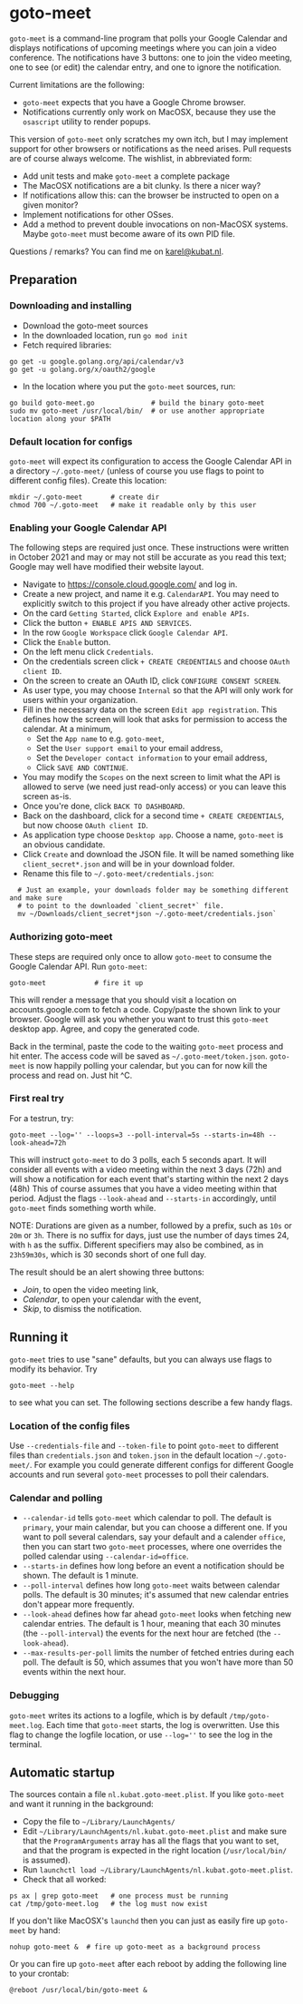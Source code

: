 # goto-meet

`goto-meet` is a command-line program that polls your Google Calendar and displays notifications of upcoming meetings
where you can join a video conference. The notifications have 3 buttons: one to join the video meeting, one
to see (or edit) the calendar entry, and one to ignore the notification.

Current limitations are the following:

- `goto-meet` expects that you have a Google Chrome browser.
- Notifications currently only work on MacOSX, because they use the `osascript` utility to render popups.

This version of `goto-meet` only scratches my own itch, but I may implement support for other browsers or
notifications as the need arises. Pull requests are of course always welcome. The wishlist, in abbreviated form:

- Add unit tests and make `goto-meet` a complete package
- The MacOSX notifications are a bit clunky. Is there a nicer way?
- If notifications allow this: can the browser be instructed to open on a given monitor?
- Implement notifications for other OSses.
- Add a method to prevent double invocations on non-MacOSX systems. Maybe `goto-meet` must become aware of its own
  PID file.

Questions / remarks? You can find me on karel@kubat.nl.

## Preparation

### Downloading and installing

- Download the goto-meet sources
- In the downloaded location, run `go mod init`
- Fetch required libraries:

```shell
go get -u google.golang.org/api/calendar/v3
go get -u golang.org/x/oauth2/google
```

- In the location where you put the `goto-meet` sources, run:

```shell
go build goto-meet.go              # build the binary goto-meet
sudo mv goto-meet /usr/local/bin/  # or use another appropriate location along your $PATH
```

### Default location for configs

`goto-meet` will expect its configuration to access the Google Calendar API in a directory `~/.goto-meet/`
(unless of course you use flags to point to different config files). 
Create this location:

```shell
mkdir ~/.goto-meet       # create dir
chmod 700 ~/.goto-meet   # make it readable only by this user
```

### Enabling your Google Calendar API

The following steps are required just once. These instructions were written in October 2021 and may or may not still
be accurate as you read this text; Google may well have modified their website layout.

- Navigate to https://console.cloud.google.com/ and log in.
- Create a new project, and name it e.g. `CalendarAPI`. You may need to explicitly switch to this project if you
  have already other active projects.
- On the card `Getting Started`, click `Explore and enable APIs`.
- Click the button `+ ENABLE APIS AND SERVICES`.
- In the row `Google Workspace` click `Google Calendar API`.
- Click the `Enable` button.
- On the left menu click `Credentials`.
- On the credentials screen click `+ CREATE CREDENTIALS` and choose `OAuth client ID`.
- On the screen to create an OAuth ID, click `CONFIGURE CONSENT SCREEN`.
- As user type, you may choose `Internal` so that the API will only work for users within your organization.
- Fill in the necessary data on the screen `Edit app registration`. This defines how the screen will look that asks
  for permission to access the calendar. At a minimum,
  - Set the `App name` to e.g. `goto-meet`,
  - Set the `User support email` to your email address,
  - Set the `Developer contact information` to your email address,
  - Click `SAVE AND CONTINUE`.
- You may modify the `Scopes` on the next screen to limit what the API is allowed to serve (we need just read-only
  access) or you can leave this screen as-is.
- Once you're done, click `BACK TO DASHBOARD`.
- Back on the dashboard, click for a second time `+ CREATE CREDENTIALS`, but now choose `OAuth client ID`.
- As application type choose `Desktop app`. Choose a name, `goto-meet` is an obvious candidate.
- Click `Create` and download the JSON file. It will be named something like `client_secret*.json` and will be in
  your download folder.
- Rename this file to `~/.goto-meet/credentials.json`:

```shell
  # Just an example, your downloads folder may be something different and make sure
  # to point to the downloaded `client_secret*` file.
  mv ~/Downloads/client_secret*json ~/.goto-meet/credentials.json`
```

### Authorizing goto-meet

These steps are required only once to allow `goto-meet` to consume the Google Calendar API.
Run `goto-meet`:

```shell
goto-meet            # fire it up
```

This will render a message that you should visit a location on accounts.google.com to fetch a code. Copy/paste the
shown link to your browser. Google will ask you whether you want to trust this `goto-meet` desktop app. Agree, and copy the generated code.

Back in the terminal, paste the code to the waiting `goto-meet` process and hit enter. The access code will be
saved as `~/.goto-meet/token.json`. `goto-meet` is now happily polling your calendar, but you can for now kill
the process and read on. Just hit ^C.

### First real try

For a testrun, try:

```shell
goto-meet --log='' --loops=3 --poll-interval=5s --starts-in=48h --look-ahead=72h
```

This will instruct `goto-meet` to do 3 polls, each 5 seconds apart. It will consider all events with a video
meeting within the next 3 days (72h) and will show a notification for each event that's starting within
the next 2 days (48h)
This of course assumes that you have a video meeting within that period. Adjust the flags `--look-ahead` and
`--starts-in` accordingly, until `goto-meet` finds something worth while.

NOTE: Durations are given as a number, followed by a prefix, such as `10s` or `20m` or `3h`. There is no suffix for
days, just use the number of days times 24, with `h` as the suffix. Different specifiers may also be
combined, as in `23h59m30s`, which is 30 seconds short of one full day.

The result should be an alert showing three buttons:

- *Join*, to open the video meeting link,
- *Calendar*, to open your calendar with the event,
- *Skip*, to dismiss the notification.

## Running it

`goto-meet` tries to use "sane" defaults, but you can always use flags to modify its behavior. Try

```shell
goto-meet --help
```

to see what you can set. The following sections describe a few handy flags.

### Location of the config files

Use `--credentials-file` and `--token-file` to point `goto-meet` to different files than `credentials.json`
and `token.json` in the default location `~/.goto-meet/`. For example you could generate different configs
for different Google accounts and run several `goto-meet` processes to poll their calendars.

### Calendar and polling

- `--calendar-id` tells `goto-meet` which calendar to poll. The default is `primary`, your main calendar, but you
  can choose a different one. If you want to poll several calendars, say your default and a calender `office`, then
  you can start two `goto-meet` processes, where one overrides the polled calendar using `--calendar-id=office`.
- `--starts-in` defines how long before an event a notification should be shown. The default is 1 minute.
- `--poll-interval` defines how long `goto-meet` waits between calendar polls. The default is 30 minutes; it's
  assumed that new calendar entries don't appear more frequently.
- `--look-ahead` defines how far ahead `goto-meet` looks when fetching new calendar entries. The default is 1 hour,
  meaning that each 30 minutes (the `--poll-interval`) the events for the next hour are fetched (the
`--look-ahead`).
- `--max-results-per-poll` limits the number of fetched entries during each poll. The default is 50, which assumes
  that you won't have more than 50 events within the next hour.

### Debugging

`goto-meet` writes its actions to a logfile, which is by default `/tmp/goto-meet.log`. Each time that `goto-meet`
starts, the log is overwritten. Use this flag to change the logfile location, or use `--log=''` to see
the log in the terminal.

## Automatic startup

The sources contain a file `nl.kubat.goto-meet.plist`. If you like `goto-meet` and want it running in the background:

- Copy the file to `~/Library/LaunchAgents/`
- Edit `~/Library/LaunchAgents/nl.kubat.goto-meet.plist` and make sure that the `ProgramArguments` array has all the
  flags that you want to set, and that the program is expected in the right location (`/usr/local/bin/` is assumed).
- Run `launchctl load ~/Library/LaunchAgents/nl.kubat.goto-meet.plist`.
- Check that all worked:

```shell
ps ax | grep goto-meet   # one process must be running
cat /tmp/goto-meet.log   # the log must now exist
```

If you don't like MacOSX's `launchd` then you can just as easily fire up `goto-meet` by hand:

```shell
nohup goto-meet &  # fire up goto-meet as a background process
```

Or you can fire up `goto-meet` after each reboot by adding the following line to your crontab:

```shell
@reboot /usr/local/bin/goto-meet &
```